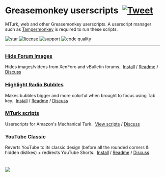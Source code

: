 # Greasemonkey userscripts &nbsp;[![Tweet](https://img.shields.io/twitter/url/http/shields.io.svg?style=social)](https://twitter.com/intent/tweet?text=Just%20discovered%20these%20epic%20userscripts!&url=https://github.com/adamlui/userscripts&hashtags=greasemonkey,userscripts,javascript)
MTurk, web and other Greasemonkey userscripts. A userscript manager such as [Tampermonkey](https://www.tampermonkey.net/) is required to run these scripts.

![star](https://img.shields.io/github/stars/adamlui/userscripts)
[![license](https://img.shields.io/badge/License-MIT-green.svg)](LICENSE.md)
![support](https://img.shields.io/badge/Support-Chrome|Firefox|Edge-989898.svg)
![code quality](https://img.shields.io/codefactor/grade/github/adamlui/userscripts)

---

### [Hide Forum Images](hide-forum-images)
Hides images/videos from XenForo and vBulletin forums. &nbsp;[Install](https://greasyfork.org/scripts/12639/code/hide-forum-images.user.js) / [Readme](hide-forum-images/README.md) / [Discuss](https://github.com/adamlui/userscripts/discussions)

### [Highlight Radio Bubbles](highlight-radio-bubbles)
Makes bubbles bigger and more colorful when brought to focus using Tab key. &nbsp;[Install](https://greasyfork.org/scripts/26311/code/highlight-radio-bubbles.user.js) / [Readme](highlight-radio-bubbles/README.md) / [Discuss](https://github.com/adamlui/userscripts/discussions)

### [MTurk scripts](mturk)
Userscripts for Amazon's Mechanical Turk. &nbsp;[View scripts](mturk) / [Discuss](https://github.com/adamlui/userscripts/discussions)

### [YouTube Classic](youtube-classic)
Reverts YouTube to its classic design (before all the rounded corners & hidden dislikes) + redirects YouTube Shorts. &nbsp;[Install](https://ytclassic.com/us/code/youtube-classic.user.js) / [Readme](youtube-classic/README.md) / [Discuss](https://github.com/adamlui/userscripts/discussions)

#

<a href="https://elonsucks.org/@adam" target="_blank"><img align="bottom" src="https://img.shields.io/mastodon/follow/109387703022229926?domain=https%3A%2F%2Felonsucks.org&style=social"></a>
